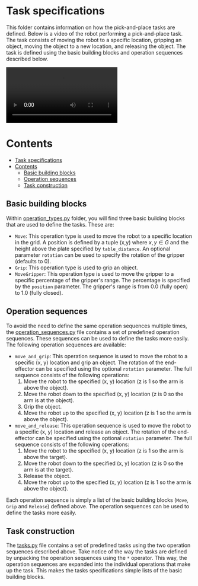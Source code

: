 # Task specifications
This folder contains information on how the pick-and-place tasks are defined. 
Below is a video of the robot performing a pick-and-place task. The task consists of moving the robot to a specific location, gripping an object, moving the object to a new location, and releasing the object. The task is defined using the basic building blocks and operation sequences described below.

![](./example_movement.mp4)


# Contents
- [Task specifications](#task-specifications)
- [Contents](#contents)
  - [Basic building blocks](#basic-building-blocks)
  - [Operation sequences](#operation-sequences)
  - [Task construction](#task-construction)

## Basic building blocks
Within [operation_types.py](utils/operation_types.py) folder, you will find three basic building blocks that are used to define the tasks. These are:
- ```Move```: This operation type is used to move the robot to a specific location in the grid. A position is defined by a tuple (x,y) where $x,y\in G$ and the height above the plate specified by ```table_distance```. An optional parameter ```rotation``` can be used to specify the rotation of the gripper (defaults to 0).
- ```Grip```: This operation type is used to grip an object. 
- ```MoveGripper```: This operation type is used to move the gripper to a specific percentage of the gripper's range. The percentage is specified by the ```position``` parameter. The gripper's range is from 0.0 (fully open) to 1.0 (fully closed).

## Operation sequences
To avoid the need to define the same operation sequences multiple times, the [operation_sequences.py](utils/operation_sequences.py) file contains a set of predefined operation sequences. These sequences can be used to define the tasks more easily. The following operation sequences are available:
- ```move_and_grip```: This operation sequence is used to move the robot to a specific (x, y) location and grip an object. The rotation of the end-effector can be specified using the optional ```rotation``` parameter. The full sequence consists of the following operations:
  1. Move the robot to the specified (x, y) location (z is 1 so the arm is above the object).
  2. Move the robot down to the specified (x, y) location (z is 0 so the arm is at the object).
  3. Grip the object.
  4. Move the robot up to the specified (x, y) location (z is 1 so the arm is above the object).
- ```move_and_release```: This operation sequence is used to move the robot to a specific (x, y) location and release an object. The rotation of the end-effector can be specified using the optional ```rotation``` parameter. The full sequence consists of the following operations:
    1. Move the robot to the specified (x, y) location (z is 1 so the arm is above the target).
    2. Move the robot down to the specified (x, y) location (z is 0 so the arm is at the target).
    3. Release the object.
    4. Move the robot up to the specified (x, y) location (z is 1 so the arm is above the object).

Each operation sequence is simply a list of the basic building blocks (```Move```, ```Grip``` and ```Release```) defined above. The operation sequences can be used to define the tasks more easily.

## Task construction
The [tasks.py](tasks.py) file contains a set of predefined tasks using the two operation sequences described above. Take notice of the way the tasks are defined by unpacking the operation sequences using the ```*``` operator. This way, the operation sequences are expanded into the individual operations that make up the task. This makes the tasks specifications simple lists of the basic building blocks. 